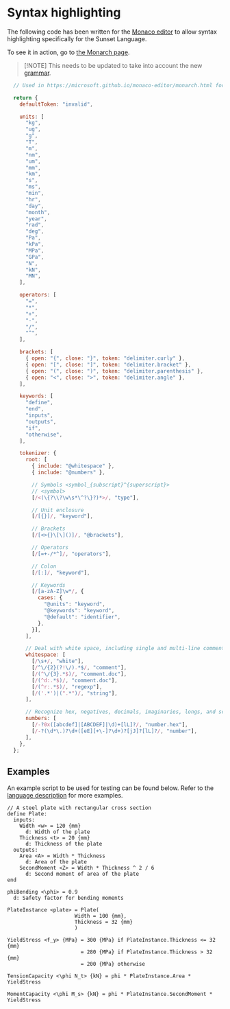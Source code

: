 # Syntax highlighting

The following code has been written for the [Monaco editor](https://microsoft.github.io/monaco-editor) to allow syntax highlighting specifically for the Sunset Language.

To see it in action, go to [the Monarch page](https://microsoft.github.io/monaco-editor/monarch.html).

> [!NOTE] This needs to be updated to take into account the new [grammar](grammar.md).

```javascript
  // Used in https://microsoft.github.io/monaco-editor/monarch.html for syntax highlighting

  return {
    defaultToken: "invalid",

    units: [
      "kg",
      "ug",
      "g",
      "T",
      "m",
      "nm",
      "um",
      "mm",
      "km",
      "s",
      "ms",
      "min",
      "hr",
      "day",
      "month",
      "year",
      "rad",
      "deg",
      "Pa",
      "kPa",
      "MPa",
      "GPa",
      "N",
      "kN",
      "MN",
    ],

    operators: [
      "=",
      "*",
      "+",
      "-",
      "/",
      "^",
    ],

    brackets: [
      { open: "{", close: "}", token: "delimiter.curly" },
      { open: "[", close: "]", token: "delimiter.bracket" },
      { open: "(", close: ")", token: "delimiter.parenthesis" },
      { open: "<", close: ">", token: "delimiter.angle" },
    ],

    keywords: [
      "define",
      "end",
      "inputs",
      "outputs",
      "if",
      "otherwise",
    ],

    tokenizer: {
      root: [
        { include: "@whitespace" },
        { include: "@numbers" },

        // Symbols <symbol_{subscript}^{superscript}>
        // <symbol>
        [/<(\{?\\?\w\s*\^?\}?)*>/, "type"],

        // Unit enclosure
        [/[{}]/, "keyword"],

        // Brackets
        [/[<>{}\[\]()]/, "@brackets"],

        // Operators
        [/[=+-/*^]/, "operators"],

        // Colon
        [/[:]/, "keyword"],

        // Keywords
        [/[a-zA-Z]\w*/, {
          cases: {
            "@units": "keyword",
            "@keywords": "keyword",
            "@default": "identifier",
          },
        }],
      ],

      // Deal with white space, including single and multi-line comments
      whitespace: [
        [/\s+/, "white"],
        [/^\/{2}(?!\/).*$/, "comment"],
        [/(^\/{3}.*$)/, "comment.doc"],
        [/(^d:.*$)/, "comment.doc"],
        [/(^r:.*$)/, "regexp"],
        [/('.*')|(".*")/, "string"],
      ],

      // Recognize hex, negatives, decimals, imaginaries, longs, and scientific notation
      numbers: [
        [/-?0x([abcdef]|[ABCDEF]|\d)+[lL]?/, "number.hex"],
        [/-?(\d*\.)?\d+([eE][+\-]?\d+)?[jJ]?[lL]?/, "number"],
      ],
    },
  };
```

## Examples

An example script to be used for testing can be found below. Refer to the [language description](language-description.md) for more examples.

```
// A steel plate with rectangular cross section
define Plate:
  inputs:
    Width <w> = 120 {mm}
      d: Width of the plate
    Thickness <t> = 20 {mm}
      d: Thickness of the plate
  outputs:
    Area <A> = Width * Thickness
      d: Area of the plate
    SecondMoment <Z> = Width * Thickness ^ 2 / 6
      d: Second moment of area of the plate
end

phiBending <\phi> = 0.9
  d: Safety factor for bending moments

PlateInstance <plate> = Plate(
                      Width = 100 {mm},
                      Thickness = 32 {mm}
                      )

YieldStress <f_y> {MPa} = 300 {MPa} if PlateInstance.Thickness <= 32 {mm}
                        = 280 {MPa} if PlateInstance.Thickness > 32 {mm}
                        = 200 {MPa} otherwise
                  
TensionCapacity <\phi N_t> {kN} = phi * PlateInstance.Area * YieldStress

MomentCapacity <\phi M_s> {kN} = phi * PlateInstance.SecondMoment * YieldStress
```
